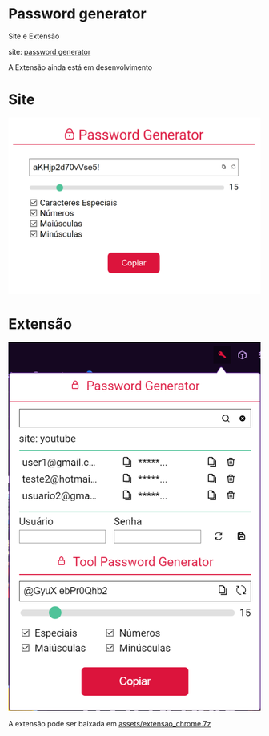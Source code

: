 # Password generator

Site e Extensão

site: [password generator](http://testes.hospedagem-gratis.com/)

A Extensão ainda está em desenvolvimento

# Site

<img src="assets\pass_gen.png" alt="Password Generator">

# Extensão

<img src="assets\extensao_chrome.png" alt="Password Generator">

A extensão pode ser baixada em [assets/extensao_chrome.7z](assets/extensao_chrome.7z)
